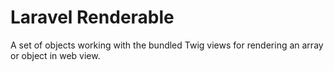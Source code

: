 # Laravel Renderable
A set of objects working with the bundled Twig views for rendering an array or object in web view.
